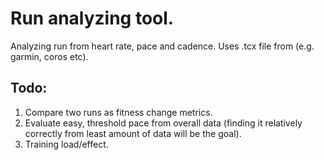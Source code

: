 # Run analyzing tool.
Analyzing run from heart rate, pace and cadence.
Uses .tcx file from (e.g. garmin, coros etc).

## Todo:
1. Compare two runs as fitness change metrics.
2. Evaluate easy, threshold pace from overall data (finding it relatively correctly from least amount of data will be the goal).
3. Training load/effect.
